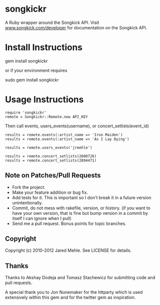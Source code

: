 # songkickr

A Ruby wrapper around the Songkick API. Visit www.songkick.com/developer for documentation on the Songkick API.

# Install Instructions

 gem install songkickr

or if your environment requires

 sudo gem install songkickr

# Usage Instructions

    require 'songkickr'
    remote = Songkickr::Remote.new API_KEY

Then call events, users_events(username), or concert_setlists(event_id)

    results = remote.events(:artist_name => 'Iron Maiden')
    results = remote.events(:artist_name => 'As I Lay Dying')

    results = remote.users_events('jrmehle')

    results = remote.concert_setlists(2680726)
    results = remote.concert_setlists(2894471)


## Note on Patches/Pull Requests

* Fork the project.
* Make your feature addition or bug fix.
* Add tests for it. This is important so I don't break it in a
  future version unintentionally.
* Commit, do not mess with rakefile, version, or history.
  (if you want to have your own version, that is fine but bump version in a commit by itself I can ignore when I pull)
* Send me a pull request. Bonus points for topic branches.

## Copyright

Copyright (c) 2010-2012 Jared Mehle. See LICENSE for details.

## Thanks

Thanks to Akshay Dodeja and Tomasz Stachewicz for submitting code and pull requests.

A special thank you to Jon Nunemaker for the httparty which is used extensively within this
gem and for the twitter gem as inspiration.
